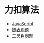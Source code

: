 # 力扣算法

- [JavaScript](https://leetcode.cn/problemset/javascript/?sorting=W3sic29ydE9yZGVyIjoiQVNDRU5ESU5HIiwib3JkZXJCeSI6IkRJRkZJQ1VMVFkifV0%3D)
- [链表刷题](https://labuladong.github.io/algo/di-yi-zhan-da78c/shou-ba-sh-8f30d/shuang-zhi-0f7cc/)
- [二叉树刷题](https://labuladong.github.io/algo/di-yi-zhan-da78c/shou-ba-sh-66994/dong-ge-da-334dd/)